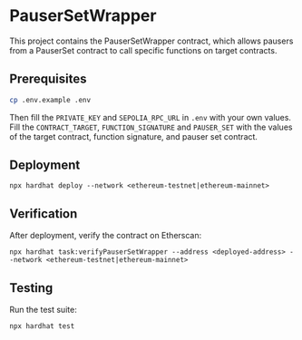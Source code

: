 # PauserSetWrapper

This project contains the PauserSetWrapper contract, which allows pausers from a PauserSet contract to call specific functions on target contracts.

## Prerequisites

```bash
cp .env.example .env
```

Then fill the `PRIVATE_KEY` and `SEPOLIA_RPC_URL` in `.env` with your own values.
Fill the `CONTRACT_TARGET`, `FUNCTION_SIGNATURE` and `PAUSER_SET` with the values of the target contract, function signature, and pauser set contract.

## Deployment

```shell
npx hardhat deploy --network <ethereum-testnet|ethereum-mainnet>
```

## Verification

After deployment, verify the contract on Etherscan:

```shell
npx hardhat task:verifyPauserSetWrapper --address <deployed-address> --network <ethereum-testnet|ethereum-mainnet>
```

## Testing

Run the test suite:

```shell
npx hardhat test
```
